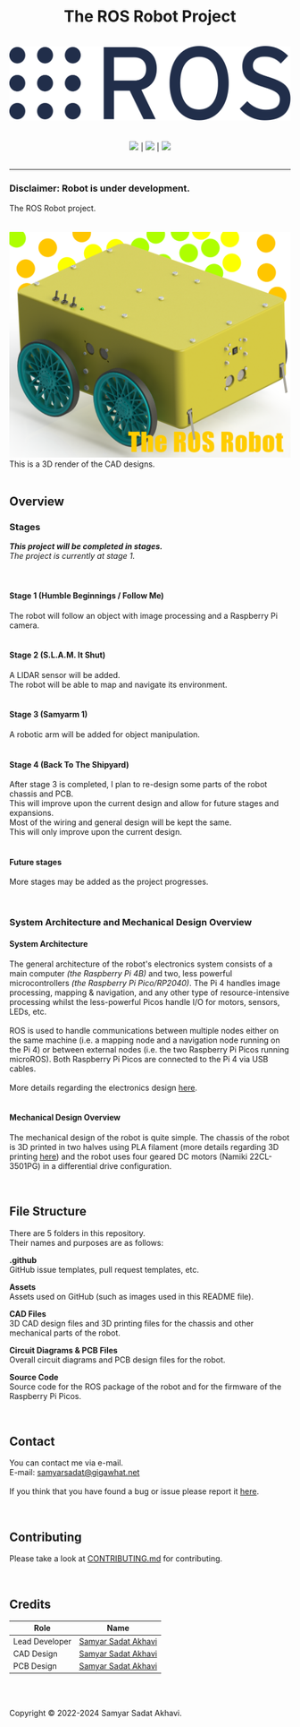 <h1 align="center">The ROS Robot Project</h1>

<p align="center">
	<br>
	<a href="https://www.ros.org"><img src="https://github.com/samyarsadat/ROS-Robot/raw/stage-1/Assets/Logos/ROS_logo.svg"></a><br>
	<br>
	<br>
	<a href="https://github.com/samyarsadat/ROS-Robot/blob/stage-1/LICENSE"><img src="https://img.shields.io/github/license/samyarsadat/ROS-Robot?color=blue"></a>
	|
	<a href="https://github.com/samyarsadat/ROS-Robot#this-project-will-be-completed-in-stages"><img src="https://img.shields.io/badge/Current_Stage-One-red"></a>
	|
	<a href="https://github.com/samyarsadat/ROS-Robot/issues"><img src="https://img.shields.io/github/issues/samyarsadat/ROS-Robot"></a>
	<br><br>
</p>

----
### Disclaimer: Robot is under development.
The ROS Robot project.
<br>
<br>
<br>
<img src="https://github.com/samyarsadat/ROS-Robot/raw/stage-1/Assets/Renders/GitHub_Render_1_Edited.png">
This is a 3D render of the CAD designs.
<br>
<br>

## Overview

### Stages
***This project will be completed in stages.***<br>
*The project is currently at stage 1.*<br>
<br>
<br>

#### Stage 1 (Humble Beginnings / Follow Me)
The robot will follow an object with image processing and a Raspberry Pi camera.<br>
<br>

#### Stage 2 (S.L.A.M. It Shut)
A LIDAR sensor will be added.<br>
The robot will be able to map and navigate its environment.<br>
<br>

#### Stage 3 (Samyarm 1)
A robotic arm will be added for object manipulation.<br>
<br>

#### Stage 4 (Back To The Shipyard)
After stage 3 is completed, I plan to re-design some parts of the robot chassis and PCB.<br>
This will improve upon the current design and allow for future stages and expansions.<br>
Most of the wiring and general design will be kept the same.<br>
This will only improve upon the current design.<br>
<br>

#### Future stages
More stages may be added as the project progresses.

<br>

### System Architecture and Mechanical Design Overview
#### System Architecture
The general architecture of the robot's electronics system consists of a main computer *(the Raspberry Pi 4B)* and two, less powerful microcontrollers *(the Raspberry Pi Pico/RP2040)*.
The Pi 4 handles image processing, mapping & navigation, and any other type of resource-intensive processing whilst the less-powerful Picos handle I/O for motors, sensors, LEDs, etc.<br>
<br>
ROS is used to handle communications between multiple nodes either on the same machine (i.e. a mapping node and a navigation node running on the Pi 4) or between external nodes (i.e. the two Raspberry Pi Picos running microROS). 
Both Raspberry Pi Picos are connected to the Pi 4 via USB cables.<br>
<br>
More details regarding the electronics design <a href="https://github.com/samyarsadat/ROS-Robot/tree/stage-1/Circuit%20Diagrams%20%26%20PCB%20Files">here</a>.<br>
<br>

#### Mechanical Design Overview
The mechanical design of the robot is quite simple. 
The chassis of the robot is 3D printed in two halves using PLA filament (more details regarding 3D printing <a href="https://github.com/samyarsadat/ROS-Robot/tree/stage-1/CAD%20Files/STL%20files">here</a>) and the robot uses four geared DC motors (Namiki 22CL-3501PG) in a differential drive configuration.<be>

<br>

## File Structure
There are 5 folders in this repository.<br>
Their names and purposes are as follows:

**.github**<br>
GitHub issue templates, pull request templates, etc.<br>

**Assets**<br>
Assets used on GitHub (such as images used in this README file).<br>

**CAD Files**<br>
3D CAD design files and 3D printing files for the chassis and other mechanical parts of the robot.<br>

**Circuit Diagrams & PCB Files**<br>
Overall circuit diagrams and PCB design files for the robot.<br>

**Source Code**<br>
Source code for the ROS package of the robot and for the firmware of the Raspberry Pi Picos.<br>


<br>

## Contact
You can contact me via e-mail.<br>
E-mail: samyarsadat@gigawhat.net<br>
<br>
If you think that you have found a bug or issue please report it <a href="https://github.com/samyarsadat/ROS-Robot/issues">here</a>.

<br>

## Contributing
Please take a look at <a href="https://github.com/samyarsadat/ROS-Robot/blob/stage-1/CONTRIBUTING.md">CONTRIBUTING.md</a> for contributing.

<br>

## Credits
| Role           | Name                                                             |
| -------------- | ---------------------------------------------------------------- |
| Lead Developer | <a href="https://github.com/samyarsadat">Samyar Sadat Akhavi</a> |
| CAD Design     | <a href="https://github.com/samyarsadat">Samyar Sadat Akhavi</a> |
| PCB Design     | <a href="https://github.com/samyarsadat">Samyar Sadat Akhavi</a> |

<br>
<br>

Copyright © 2022-2024 Samyar Sadat Akhavi.